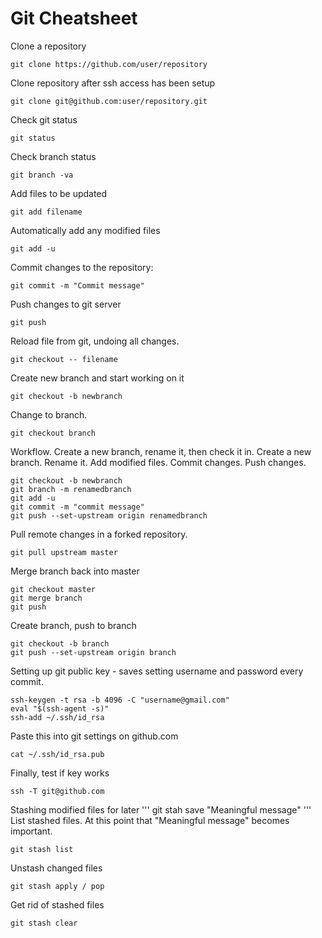 Git Cheatsheet
==============

Clone a repository
```
git clone https://github.com/user/repository
```

Clone repository after ssh access has been setup
```
git clone git@github.com:user/repository.git
```
Check git status
```
git status
```

Check branch status
```
git branch -va
```

Add files to be updated
```
git add filename
```

Automatically add any modified files
```
git add -u
```

Commit changes to the repository:
```
git commit -m "Commit message"
```

Push changes to git server
```
git push
```

Reload file from git, undoing all changes.
```
git checkout -- filename
```

Create new branch and start working on it
```
git checkout -b newbranch
```
Change to branch.
```
git checkout branch
```
Workflow. Create a new branch, rename it, then check it in.
Create a new branch. Rename it. Add modified files. Commit changes. Push changes.
```
git checkout -b newbranch
git branch -m renamedbranch
git add -u
git commit -m "commit message"
git push --set-upstream origin renamedbranch
```
Pull remote changes in a forked repository.
```
git pull upstream master
```
Merge branch back into master
```
git checkout master
git merge branch
git push
```
Create branch, push to branch
```
git checkout -b branch
git push --set-upstream origin branch
```
Setting up git public key - saves setting username and password every commit.
```
ssh-keygen -t rsa -b 4096 -C "username@gmail.com"
eval "$(ssh-agent -s)"
ssh-add ~/.ssh/id_rsa
```
Paste this into git settings on github.com
```
cat ~/.ssh/id_rsa.pub 
```
Finally, test if key works
```
ssh -T git@github.com
```
Stashing modified files for later
'''
git stah save "Meaningful message"
'''
List stashed files. At this point that "Meaningful message" becomes important.
```
git stash list
```
Unstash changed files
```
git stash apply / pop
```
Get rid of stashed files
```
git stash clear
```